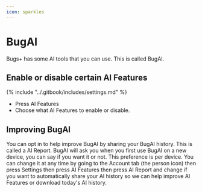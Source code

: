 ```yaml
---
icon: sparkles
---
```


# BugAI

Bugs+ has some AI tools that you can use. This is called BugAI.

## Enable or disable certain AI Features

{% include "../.gitbook/includes/settings.md" %}

* Press AI Features
* Choose what AI Features to enable or disable.

## Improving BugAI

You can opt in to help improve BugAI by sharing your BugAI history. This is called a AI Report. BugAI will ask you when you first use BugAI on a new device, you can say if you want it or not. This preference is per device. You can change it at any time by going to the Account tab (the person icon) then press Settings then press AI Features then press AI Report and change if you want to automatically share your AI history so we can help improve AI Features or download today's AI history.
